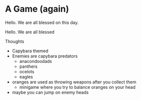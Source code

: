 # A Game (again)

Hello. We are all blessed on this day.

Hello. We are all blessed

Thoughts

- Capybara themed
- Enemies are capybara predators
  - anacondoodads
  - panthers
  - ocelots
  - eagles
- oranges are used as throwing weapons after you collect them
  - minigame where you try to balance oranges on your head
- maybe you can jump on enemy heads

